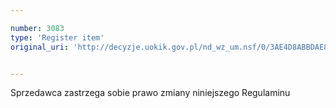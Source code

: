 ```yaml
---

number: 3083
type: 'Register item'
original_uri: 'http://decyzje.uokik.gov.pl/nd_wz_um.nsf/0/3AE4D8ABBDAE81ADC12579E3003ACDB2?OpenDocument'


---
```


Sprzedawca zastrzega sobie prawo zmiany niniejszego Regulaminu
